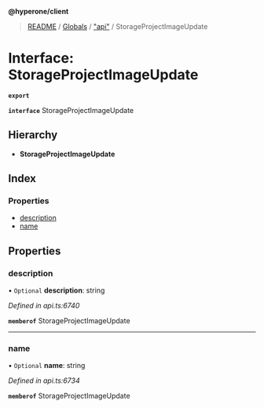 **@hyperone/client**

> [README](../README.md) / [Globals](../globals.md) / ["api"](../modules/_api_.md) / StorageProjectImageUpdate

# Interface: StorageProjectImageUpdate

**`export`** 

**`interface`** StorageProjectImageUpdate

## Hierarchy

* **StorageProjectImageUpdate**

## Index

### Properties

* [description](_api_.storageprojectimageupdate.md#description)
* [name](_api_.storageprojectimageupdate.md#name)

## Properties

### description

• `Optional` **description**: string

*Defined in api.ts:6740*

**`memberof`** StorageProjectImageUpdate

___

### name

• `Optional` **name**: string

*Defined in api.ts:6734*

**`memberof`** StorageProjectImageUpdate
